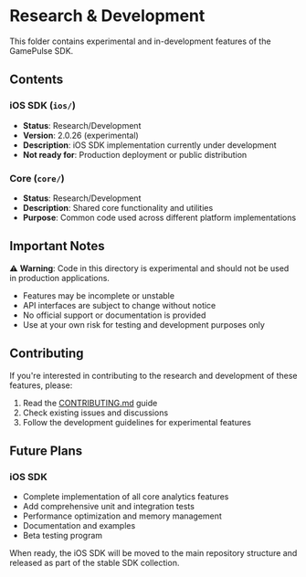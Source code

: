 # Research & Development

This folder contains experimental and in-development features of the GamePulse SDK.

## Contents

### iOS SDK (`ios/`)
- **Status**: Research/Development
- **Version**: 2.0.26 (experimental)
- **Description**: iOS SDK implementation currently under development
- **Not ready for**: Production deployment or public distribution

### Core (`core/`)
- **Status**: Research/Development  
- **Description**: Shared core functionality and utilities
- **Purpose**: Common code used across different platform implementations

## Important Notes

⚠️ **Warning**: Code in this directory is experimental and should not be used in production applications.

- Features may be incomplete or unstable
- API interfaces are subject to change without notice
- No official support or documentation is provided
- Use at your own risk for testing and development purposes only

## Contributing

If you're interested in contributing to the research and development of these features, please:

1. Read the [CONTRIBUTING.md](../CONTRIBUTING.md) guide
2. Check existing issues and discussions
3. Follow the development guidelines for experimental features

## Future Plans

### iOS SDK
- Complete implementation of all core analytics features
- Add comprehensive unit and integration tests  
- Performance optimization and memory management
- Documentation and examples
- Beta testing program

When ready, the iOS SDK will be moved to the main repository structure and released as part of the stable SDK collection.
